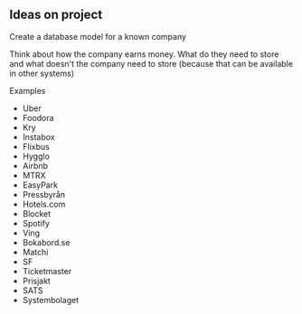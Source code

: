 ## Ideas on project

Create a database model for a known company

Think about how the company earns money. What do they need to store and what doesn't the company need to store (because that can be available in other systems)

Examples
- Uber
- Foodora
- Kry
- Instabox
- Flixbus
- Hygglo
- Airbnb
- MTRX
- EasyPark
- Pressbyrån
- Hotels.com
- Blocket
- Spotify
- Ving
- Bokabord.se
- Matchi
- SF
- Ticketmaster
- Prisjakt
- SATS
- Systembolaget

